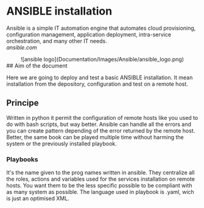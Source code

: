 # ANSIBLE installation


Ansible is a simple IT automation engine that automates cloud provisioning, configuration management, application deployment, intra-service orchestration, and many other IT needs.  
*ansible.com*  

<center>![ansible logo](Documentation/Images/Ansible/ansible_logo.png)</center>
## Aim of the document

  Here we are going to deploy and test a basic ANSIBLE installation. It mean installation from the depository, configuration and test on a remote host.

## Principe

Written in python it permit the configuration of remote hosts like you used to do with bash scripts, but way better.
Ansible can handle all the errors and you can create pattern depending of the error returned by the remote host. Better, the same book can be played multiple time without harming the system or the previously installed playbook.

### Playbooks

It's the name given to the prog names written in ansible. They centralize all the roles, actions and variables used for the services installation on remote hosts. You want them to be the less specific possible to be compliant with as many system as possible.
The language used in playbook is .yaml, wich is just an optimised XML.

